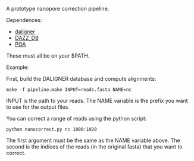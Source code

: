 A prototype nanopore correction pipeline.

Dependences:

* [daligner](https://github.com/thegenemyers/DALIGNER)
* [DAZZ_DB](https://github.com/thegenemyers/DAZZ_DB)
* [POA](http://sourceforge.net/projects/poamsa/)

These must all be on your $PATH.

Example:

First, build the DALIGNER database and compute alignments:

```make -f pipeline.make INPUT=reads.fasta NAME=nc```

INPUT is the path to your reads. 
The NAME variable is the prefix you want to use for the output files.

You can correct a range of reads using the python script:

```python nanocorrect.py nc 1000:1020```

The first argument must be the same as the NAME variable above. 
The second is the indices of the reads (in the original fasta) that you want to correct.
